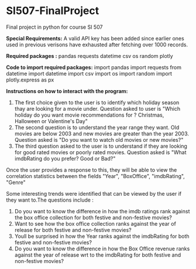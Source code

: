 # SI507-FinalProject
Final project in python for course SI 507

**Special Requirements:** 
A valid API key has been added since earlier ones used in previous verisons have exhausted after fetching over 1000 records.

**Required packages :**
pandas
requests
datetime
csv
os
random
plotly

**Code to import required packages:**
import pandas
import requests
from datetime import datetime
import csv
import os
import random
import plotly.express as px

**Instructions on how to interact with the program:**
1) The first choice given to the user is to identify which holiday season thay are looking for a movie under. Question asked to user is "Which holiday do you want movie recommendations for ? Christmas, Halloween or Valentine's Day"
2) The second question is to understand the year range they want. Old movies are below 2003 and new movies are greater than the year 2003. Question asked is "Do you want to watch old movies or new movies?"
3) The third question asked to the user is to understand if they are looking for good rated movies or poorly rated movies. Question asked is "What imdbRating do you prefer? Good or Bad?"

Once the user provides a response to this, they will be able to view the correlation statistics between the fields "Year", "BoxOffice",  "imdbRating",  "Genre"

Some interesting trends were identified that can be viewed by the user if they want to.The questions include :
1) Do you want to know the difference in how the imdb ratings rank against the box office collection for both festive and non-festive movies?
2) Want to see how the box office collection ranks against the year of release for both festive and non-festive movies?
3) Youll be surprised in how the Year ranks against the imdbRating for both festive and non-festive movies?
4) Do you want to know the difference in how the Box Office revenue ranks against the year of release wrt to the imdbRating for both festive and non-festive movies?
